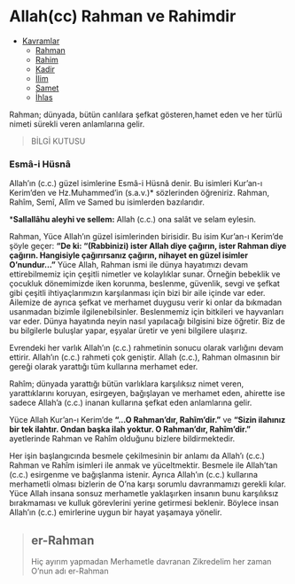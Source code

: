 # Allah(cc) Rahman ve Rahimdir

*   [Kavramlar](Kavramlar)
    *   [Rahman](Rahman)
    *   [Rahim](Rahim)
    *   [Kadir](Kadir)
    *   [İlim](İlim)
    *   [Samet](Samet)
    *   [İhlas](İhlas)

Rahman; dünyada, bütün canlılara şefkat gösteren,hamet eden ve her türlü nimeti sürekli veren anlamlarına gelir.

> BİLGİ KUTUSU

### Esmâ-i Hüsnâ

Allah’ın (c.c.) güzel isimlerine Esmâ-i Hüsnâ denir. Bu isimleri Kur’an-ı Kerim’den ve Hz.Muhammed’in (s.a.v.)* sözlerinden öğreniriz. Rahman, Rahîm, Semî, Alîm ve Samed bu isimlerden bazılarıdır.

***Sallallâhu aleyhi ve sellem:** Allah (c.c.) ona salât ve selam eylesin.

Rahman, Yüce Allah’ın güzel isimlerinden birisidir. Bu isim Kur’an-ı Kerim’de şöyle geçer: **“De ki: “(Rabbinizi) ister Allah diye çağırın, ister Rahman diye çağırın. Hangisiyle çağırırsanız çağırın, nihayet en güzel isimler O’nundur...”** Yüce Allah, Rahman ismi ile dünya hayatımızı devam ettirebilmemiz için çeşitli nimetler ve kolaylıklar sunar. Örneğin bebeklik ve çocukluk dönemimizde iken korunma, beslenme, güvenlik, sevgi ve şefkat gibi çeşitli ihtiyaçlarımızın karşılanması için bizi bir aile içinde var eder. Ailemize de ayrıca şefkat ve merhamet duygusu verir ki onlar da bıkmadan usanmadan bizimle ilgilenebilsinler. Beslenmemiz için bitkileri ve hayvanları var eder. Dünya hayatında neyin nasıl yapılacağı bilgisini bize öğretir. Biz de bu bilgilerle buluşlar yapar, eşyalar üretir ve yeni bilgilere ulaşırız.

Evrendeki her varlık Allah’ın (c.c.) rahmetinin sonucu olarak varlığını devam ettirir. Allah’ın (c.c.) rahmeti çok geniştir. Allah (c.c.), Rahman olmasının bir gereği olarak yarattığı tüm kullarına merhamet eder.

Rahîm; dünyada yarattığı bütün varlıklara karşılıksız nimet veren, yarattıklarını koruyan, esirgeyen, bağışlayan ve merhamet eden, ahirette ise sadece Allah’a (c.c.) inanan kullarına şefkat eden anlamlarına gelir.

Yüce Allah Kur’an-ı Kerim’de **“...O Rahman’dır, Rahîm’dir.”** ve **“Sizin ilahınız bir tek ilahtır. Ondan başka ilah yoktur. O Rahman’dır, Rahîm’dir.”** ayetlerinde Rahman ve Rahîm olduğunu bizlere bildirmektedir.

Her işin başlangıcında besmele çekilmesinin bir anlamı da Allah’ı (c.c.) Rahman ve Rahîm isimleri ile anmak ve yüceltmektir. Besmele ile Allah’tan (c.c.) esirgenme ve bağışlanma istenir. Ayrıca Allah’ın (c.c.) kullarına merhametli olması bizlerin de O’na karşı sorumlu davranmamızı gerekli kılar. Yüce Allah insana sonsuz merhametle yaklaşırken insanın bunu karşılıksız bırakmaması ve kulluk görevlerini yerine getirmesi beklenir. Böylece insan Allah’ın (c.c.) emirlerine uygun bir hayat yaşamaya yönelir.

> ## er-Rahman
> Hiç ayırım yapmadan
Merhametle davranan
Zikredelim her zaman
O’nun adı er-Rahman
